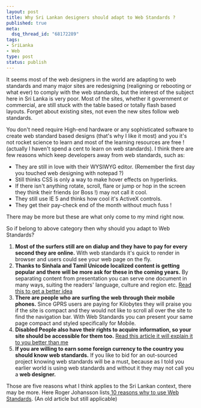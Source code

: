```yaml
--- 
layout: post
title: Why Sri Lankan designers should adapt to Web Standards ?
published: true
meta: 
  dsq_thread_id: "68172289"
tags: 
- SriLanka
- Web
type: post
status: publish
---
```

It seems most of the web designers in the world are adapting to web standards and many major sites are redesigning (realigning or rebooting or what ever) to comply with the web standards, but the interest of the subject here in Sri Lanka is very poor. Most of the sites, whether it government or commercial, are still stuck with the table based or totally flash based layouts. Forget about existing sites, not even the new sites follow web standards.

You don't need require High-end hardware or any sophisticated software to create web standard based designs (that's why I like it most) and you it's not rocket science to learn and most of the learning resources are free !(actually I haven't spend a cent to learn on web standards). I think there are few reasons which keep developers away from web standards, such as:
<ul>
	<li>They are still in love with their WYSIWYG editor. (Remember the first day you touched web designing with notepad ?)</li>
	<li>Still thinks CSS is only a way to make hover effects on hyperlinks.</li>
	<li>If there isn't anything rotate, scroll, flare or jump or hop in the screen they think their friends (or Boss !)  may not   call it cool.</li>
	<li>They still use IE 5 and thinks how cool it's ActiveX controls.</li>
	<li>They get their pay-check end of the month without much fuss !</li>
</ul>
There may be more but these are what only come to my mind right now.

So if belong to above category then why should you adapt to Web Standards?
<ol>
	<li><strong>Most of the surfers still are on dialup and they have to pay for every second they are online.</strong>
With web standards it's quick to render in browser and users could see your web page on the fly.</li>
	<li><strong>Thanks to Sinhala and Tamil Unicode localized content is getting popular and there will be more ask for these in the coming years.</strong>
By separating content from presentation you can serve one document in many ways, suiting the readers' language, culture and region etc. <a href="http://www.alistapart.com/articles/worldgrowssmall">Read this to get a better idea</a></li>
	<li><strong>There are people who are surfing the web through their mobile phones.</strong>
Since GPRS users are paying for Kilobytes they will praise you if the site is compact and they would not like to scroll all over the site to find the navigation bar. With Web Standards you can present your same page compact and styled specifically for Mobile.</li>
	<li><strong>Disabled People also have their rights to acquire information, so your site should be accessible for them too.</strong>
<a href="http://www.456bereastreet.com/archive/200603/evaluating_website_accessibility_part_1_background_and_preparation/">Read this article it will explain it to you better than me</a></li>
	<li><strong>If you are willing to earn some foreign currency to the country you should know web standards.</strong>
If you like to bid for an out-sourced project knowing web standards will be a must, because as I told you earlier world is using web standards and without it they may not call you a <strong>web designer.</strong></li>
</ol>
Those are five reasons what I think applies to the Sri Lankan context, there may be more.  Here Roger Johansson lists<a href="http://www.456bereastreet.com/archive/200512/ten_reasons_to_learn_and_use_web_standards/"> 10 reasons why to use Web Standards</a>. (An old article but still applicable)
